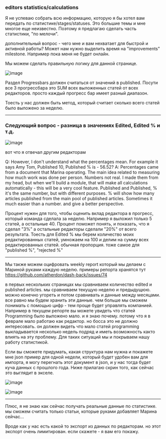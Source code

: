 ### editors statistics/calculations

Я не успеваю собрать всю информацию, которую я бы хотел вам передать по статистике/stages/statuses.
Это большие темы и мне многое еще неизвестно.
Поэтому я предлагаю сделать часть статистики, "по мелочи". 

дополнительный вопрос - чего мне и вам нехватает для быстрой и активной работы? 
Может нам нужно выделить время на "improvements" milestone. Например пока меня не будет онлайн.

Мы можем сделать правильную логику для данной странице.

![image](https://user-images.githubusercontent.com/1469198/110033886-a4bb8b80-7d42-11eb-9f23-89929cddc41b.png)


Раздел Progressbars должен считаться от значений в published. Посути все 3 прогрессбара это SUM всех выложенных статей от всех редакторов.
просто каждый прогресс бар имеет разный диапазон.

Тоесть у нас должен быть метод, который считает сколько всего статей было выложено за неделю.

---

### Следующий вопрос - разница в значениях Edited, Edited % и т.д.

![image](https://user-images.githubusercontent.com/1469198/110035106-e8fb5b80-7d43-11eb-8256-e2fb62970775.png)

вот что я отвечал другим редакторам

Q: However, I don't understand what the percentages mean. For example it says Amy Tom, Published 10, Published % is - 56.52?
A:  Percentages came from a document that Marina operating. The main idea related to measuring how much work was done per person. Numbers not real. I made them from my head, but when we'll build a module, that will make all calculations automatically - this will be a very cool feature.  Published and Published, % it's the same number, but with different purposes. % will show how many articles published from the main pool of published articles. Sometimes it much easier than a number. and give a better perspective.


Процент нужен для того, чтобы оценить вклад редактора в прогресс, который команда сделала за неделю.
Например я выложил только 5 статей, а остальные 40. Процент поможет понять, и показать, что я сделал "3%" а остальные редакторы сделали "20%" от всего результата.
Тоесть для Edited % мы берем количество моих редактированных статей, умножаем на 100 и делим на сумму всех редактированных статей. обычная пропорция. тоже самое для "published %", "rejected %"  

---

Мы также можем оцифровать weekly report который мы делаем с Мариной руками каждую неделю.
примеры репорта хранятся тут https://github.com/atherdon/dash-back/issues/74

в первых нескольких страницах мы сравниваем количество edited и published articles. мы сравниваем текущую неделю и предыдущюю. можно конечно угореть и потом сравнивать и данные между месяцами. все равно мы будем хранить эти данные. чем больше мы сможем понимать с помощью цифр - тем проще будет управлять компанией.
Например в текущем репорте вы можете увидеть что статей Programming было выложено мало. и я знаю почему. потому что я в феврале мало работаю как редактор.
но босса это не должно интересовать. он должен видеть что мало статей programming выкладывается несколько недель подряд и иметь возможность както влиять на эту проблему.
Для таких ситуаций мы и покрываем нашу работу статистикой.

Если вы сможете придумать, какая структура нам нужна и покажете мне json пример для одной недели, который будет удобен вам для импорта, я могу перегнать этот документ в json, и у нас тогда будет куча данных с прошлого года. Ниже прилагаю скрин того, как сейчас это выглядит в экселе.


![image](https://user-images.githubusercontent.com/1469198/110037861-ab98cd00-7d47-11eb-9388-a63291fafc49.png)

![image](https://user-images.githubusercontent.com/1469198/110037933-c4a17e00-7d47-11eb-946c-625c00fc1c28.png)

------------

Плюс, я не знаю как сейчас получать реальные данные по статистике. мы сможем считать только статьи, которые руками добавляет Марина сейчас...

Вроде как у нас есть какой то экспорт из данных по редакторам. но этот экспорт очень лимитирован. если скажете - я вам его покажу.
